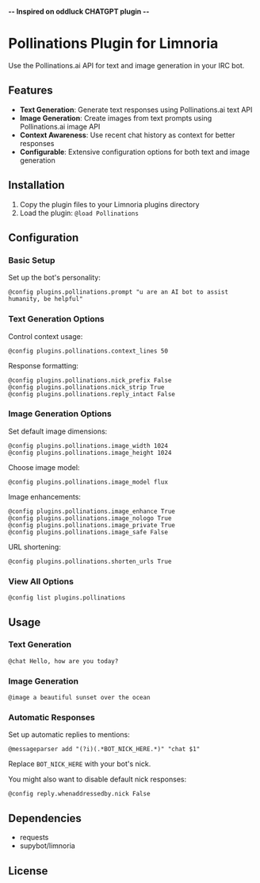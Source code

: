**-- Inspired on oddluck CHATGPT plugin --**

# Pollinations Plugin for Limnoria
Use the Pollinations.ai API for text and image generation in your IRC bot.

## Features

- **Text Generation**: Generate text responses using Pollinations.ai text API
- **Image Generation**: Create images from text prompts using Pollinations.ai image API  
- **Context Awareness**: Use recent chat history as context for better responses
- **Configurable**: Extensive configuration options for both text and image generation

## Installation

1. Copy the plugin files to your Limnoria plugins directory
2. Load the plugin: `@load Pollinations`

## Configuration

### Basic Setup

Set up the bot's personality:
```
@config plugins.pollinations.prompt "u are an AI bot to assist humanity, be helpful"
```

### Text Generation Options

Control context usage:
```
@config plugins.pollinations.context_lines 50
```

Response formatting:
```
@config plugins.pollinations.nick_prefix False
@config plugins.pollinations.nick_strip True
@config plugins.pollinations.reply_intact False
```

### Image Generation Options

Set default image dimensions:
```
@config plugins.pollinations.image_width 1024
@config plugins.pollinations.image_height 1024
```

Choose image model:
```
@config plugins.pollinations.image_model flux
```

Image enhancements:
```
@config plugins.pollinations.image_enhance True
@config plugins.pollinations.image_nologo True
@config plugins.pollinations.image_private True
@config plugins.pollinations.image_safe False
```

URL shortening:
```
@config plugins.pollinations.shorten_urls True
```

### View All Options

```
@config list plugins.pollinations
```

## Usage

### Text Generation
```
@chat Hello, how are you today?
```

### Image Generation
```
@image a beautiful sunset over the ocean
```

### Automatic Responses

Set up automatic replies to mentions:
```
@messageparser add "(?i)(.*BOT_NICK_HERE.*)" "chat $1"
```

Replace `BOT_NICK_HERE` with your bot's nick.

You might also want to disable default nick responses:
```
@config reply.whenaddressedby.nick False
```

## Dependencies

- requests
- supybot/limnoria

## License
